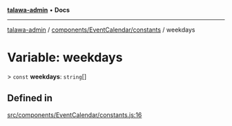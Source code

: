 [**talawa-admin**](../../../../README.md) • **Docs**

***

[talawa-admin](../../../../modules.md) / [components/EventCalendar/constants](../README.md) / weekdays

# Variable: weekdays

\> `const` **weekdays**: `string`[]

## Defined in

[src/components/EventCalendar/constants.js:16](https://github.com/PalisadoesFoundation/talawa-admin/blob/4bef0939e3fab4672bfd3599312195b8557e01a3/src/components/EventCalendar/constants.js#L16)
